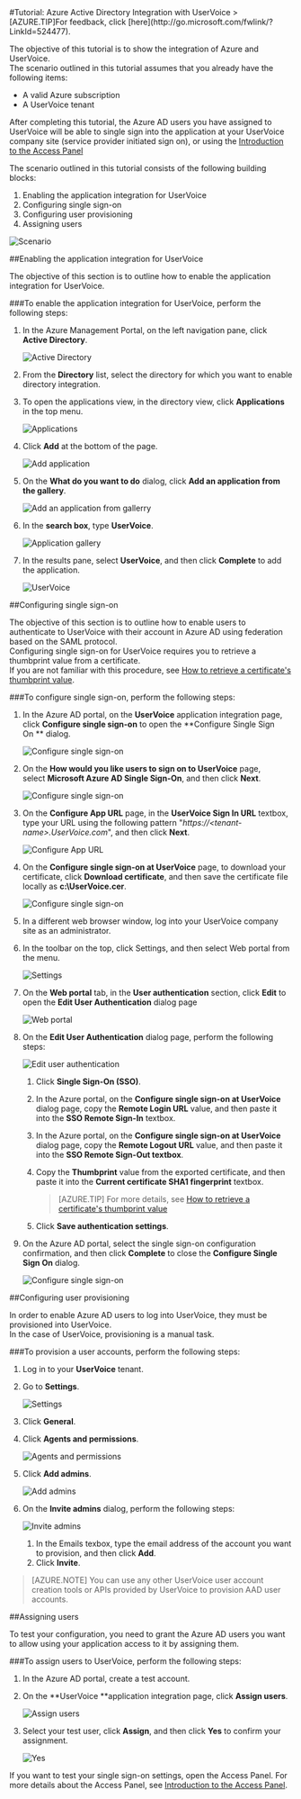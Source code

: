 <properties pageTitle="Tutorial: Azure Active Directory Integration with UserVoice | Microsoft Azure" description="Learn how to use UserVoice with Azure Active Directory to enable single sign-on, automated provisioning, and more!." services="active-directory" authors="MarkusVi"  documentationCenter="na" manager="stevenpo"/>
<tags ms.service="active-directory" ms.devlang="na" ms.topic="article" ms.tgt_pltfrm="na" ms.workload="identity" ms.date="08/01/2015" ms.author="markvi" />
#Tutorial: Azure Active Directory Integration with UserVoice
>[AZURE.TIP]For feedback, click [here](http://go.microsoft.com/fwlink/?LinkId=524477).
  
The objective of this tutorial is to show the integration of Azure and UserVoice.  
The scenario outlined in this tutorial assumes that you already have the following items:

-   A valid Azure subscription
-   A UserVoice tenant
  
After completing this tutorial, the Azure AD users you have assigned to UserVoice will be able to single sign into the application at your UserVoice company site (service provider initiated sign on), or using the [Introduction to the Access Panel](https://msdn.microsoft.com/library/dn308586)
  
The scenario outlined in this tutorial consists of the following building blocks:

1.  Enabling the application integration for UserVoice
2.  Configuring single sign-on
3.  Configuring user provisioning
4.  Assigning users

![Scenario](./media/active-directory-saas-uservoice-tutorial/IC777514.png "Scenario")

##Enabling the application integration for UserVoice
  
The objective of this section is to outline how to enable the application integration for UserVoice.

###To enable the application integration for UserVoice, perform the following steps:

1.  In the Azure Management Portal, on the left navigation pane, click **Active Directory**.

    ![Active Directory](./media/active-directory-saas-uservoice-tutorial/IC700993.png "Active Directory")

2.  From the **Directory** list, select the directory for which you want to enable directory integration.

3.  To open the applications view, in the directory view, click **Applications** in the top menu.

    ![Applications](./media/active-directory-saas-uservoice-tutorial/IC700994.png "Applications")

4.  Click **Add** at the bottom of the page.

    ![Add application](./media/active-directory-saas-uservoice-tutorial/IC749321.png "Add application")

5.  On the **What do you want to do** dialog, click **Add an application from the gallery**.

    ![Add an application from gallerry](./media/active-directory-saas-uservoice-tutorial/IC749322.png "Add an application from gallerry")

6.  In the **search box**, type **UserVoice**.

    ![Application gallery](./media/active-directory-saas-uservoice-tutorial/IC777513.png "Application gallery")

7.  In the results pane, select **UserVoice**, and then click **Complete** to add the application.

    ![UserVoice](./media/active-directory-saas-uservoice-tutorial/IC777810.png "UserVoice")

##Configuring single sign-on
  
The objective of this section is to outline how to enable users to authenticate to UserVoice with their account in Azure AD using federation based on the SAML protocol.  
Configuring single sign-on for UserVoice requires you to retrieve a thumbprint value from a certificate.  
If you are not familiar with this procedure, see [How to retrieve a certificate's thumbprint value](http://youtu.be/YKQF266SAxI).

###To configure single sign-on, perform the following steps:

1.  In the Azure AD portal, on the **UserVoice** application integration page, click **Configure single sign-on** to open the **Configure Single Sign On ** dialog.

    ![Configure single sign-on](./media/active-directory-saas-uservoice-tutorial/IC777515.png "Configure single sign-on")

2.  On the **How would you like users to sign on to UserVoice** page, select **Microsoft Azure AD Single Sign-On**, and then click **Next**.

    ![Configure single sign-on](./media/active-directory-saas-uservoice-tutorial/IC777516.png "Configure single sign-on")

3.  On the **Configure App URL** page, in the **UserVoice Sign In URL** textbox, type your URL using the following pattern "*https://\<tenant-name\>.UserVoice.com*", and then click **Next**.

    ![Configure App URL](./media/active-directory-saas-uservoice-tutorial/IC777517.png "Configure App URL")

4.  On the **Configure single sign-on at UserVoice** page, to download your certificate, click **Download certificate**, and then save the certificate file locally as **c:\\UserVoice.cer**.

    ![Configure single sign-on](./media/active-directory-saas-uservoice-tutorial/IC777518.png "Configure single sign-on")

5.  In a different web browser window, log into your UserVoice company site as an administrator.

6.  In the toolbar on the top, click Settings, and then select Web portal from the menu.

    ![Settings](./media/active-directory-saas-uservoice-tutorial/IC777519.png "Settings")

7.  On the **Web portal** tab, in the **User authentication** section, click **Edit** to open the **Edit User Authentication** dialog page

    ![Web portal](./media/active-directory-saas-uservoice-tutorial/IC777520.png "Web portal")

8.  On the **Edit User Authentication** dialog page, perform the following steps:

    ![Edit user authentication](./media/active-directory-saas-uservoice-tutorial/IC777521.png "Edit user authentication")

    1.  Click **Single Sign-On (SSO)**.
    2.  In the Azure portal, on the **Configure single sign-on at UserVoice** dialog page, copy the **Remote Login URL** value, and then paste it into the **SSO Remote Sign-In** textbox.
    3.  In the Azure portal, on the **Configure single sign-on at UserVoice** dialog page, copy the **Remote Logout URL** value, and then paste it into the **SSO Remote Sign-Out textbox**.
    4.  Copy the **Thumbprint** value from the exported certificate, and then paste it into the **Current certificate SHA1 fingerprint** textbox.  

        >[AZURE.TIP] For more details, see [How to retrieve a certificate's thumbprint value](http://youtu.be/YKQF266SAxI)

    5.  Click **Save authentication settings**.

9.  On the Azure AD portal, select the single sign-on configuration confirmation, and then click **Complete** to close the **Configure Single Sign On** dialog.

    ![Configure single sign-on](./media/active-directory-saas-uservoice-tutorial/IC777522.png "Configure single sign-on")

##Configuring user provisioning
  
In order to enable Azure AD users to log into UserVoice, they must be provisioned into UserVoice.  
In the case of UserVoice, provisioning is a manual task.

###To provision a user accounts, perform the following steps:

1.  Log in to your **UserVoice** tenant.

2.  Go to **Settings**.

    ![Settings](./media/active-directory-saas-uservoice-tutorial/IC777811.png "Settings")

3.  Click **General**.

4.  Click **Agents and permissions**.

    ![Agents and permissions](./media/active-directory-saas-uservoice-tutorial/IC777812.png "Agents and permissions")

5.  Click **Add admins**.

    ![Add admins](./media/active-directory-saas-uservoice-tutorial/IC777813.png "Add admins")

6.  On the **Invite admins** dialog, perform the following steps:

    ![Invite admins](./media/active-directory-saas-uservoice-tutorial/IC777814.png "Invite admins")

    1.  In the Emails texbox, type the email address of the account you want to provision, and then click **Add**.
    2.  Click **Invite**.

>[AZURE.NOTE] You can use any other UserVoice user account creation tools or APIs provided by UserVoice to provision AAD user accounts.

##Assigning users
  
To test your configuration, you need to grant the Azure AD users you want to allow using your application access to it by assigning them.

###To assign users to UserVoice, perform the following steps:

1.  In the Azure AD portal, create a test account.

2.  On the **UserVoice **application integration page, click **Assign users**.

    ![Assign users](./media/active-directory-saas-uservoice-tutorial/IC777523.png "Assign users")

3.  Select your test user, click **Assign**, and then click **Yes** to confirm your assignment.

    ![Yes](./media/active-directory-saas-uservoice-tutorial/IC767830.png "Yes")
  
If you want to test your single sign-on settings, open the Access Panel. For more details about the Access Panel, see [Introduction to the Access Panel](https://msdn.microsoft.com/library/dn308586).